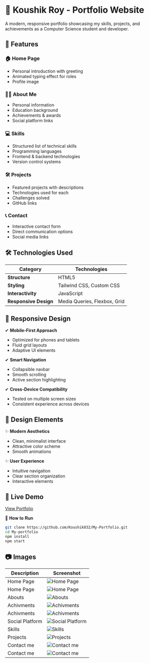 # 🌟 Koushik Roy - Portfolio Website

A modern, responsive portfolio showcasing my skills, projects, and achievements as a Computer Science student and developer.

## 🚀 Features

### 🏠 Home Page  
- Personal introduction with greeting  
- Animated typing effect for roles  
- Profile image  

### 👨‍💻 About Me  
- Personal information  
- Education background  
- Achievements & awards  
- Social platform links  

### 💻 Skills  
- Structured list of technical skills  
- Programming languages  
- Frontend & backend technologies  
- Version control systems  

### 🛠 Projects  
- Featured projects with descriptions  
- Technologies used for each  
- Challenges solved  
- GitHub links  

### 📞 Contact  
- Interactive contact form  
- Direct communication options  
- Social media links  

## 🛠 Technologies Used

| Category        | Technologies |
|----------------|-------------|
| **Structure**  | HTML5 |
| **Styling**    | Tailwind CSS, Custom CSS |
| **Interactivity** | JavaScript |
| **Responsive Design** | Media Queries, Flexbox, Grid |

## 📱 Responsive Design

✔ **Mobile-First Approach**  
- Optimized for phones and tablets  
- Fluid grid layouts  
- Adaptive UI elements  

✔ **Smart Navigation**  
- Collapsible navbar  
- Smooth scrolling  
- Active section highlighting  

✔ **Cross-Device Compatibility**  
- Tested on multiple screen sizes  
- Consistent experience across devices  

## 🎨 Design Elements

✨ **Modern Aesthetics**  
- Clean, minimalist interface  
- Attractive color scheme  
- Smooth animations  

✨ **User Experience**  
- Intuitive navigation  
- Clear section organization  
- Interactive elements  

## 🔗 Live Demo  
[View Portfolio](https://koushik-portfolio-032.netlify.app/)

🚀 𝐇𝐨𝐰 𝐭𝐨 𝐑𝐮𝐧
```bash
git clone https://github.com/Koushik032/My-Portfolio.git
cd My-portfolio
npm install
npm start
```



## 📷 Images
| Description    | Screenshot |
|----------------|------------|
| Home Page      | ![Home Page](./screenshots/Screenshot(10).png) |
| Home Page      | ![Home Page](./screenshots/Screenshot(11).png) |
| Abouts         | ![Abouts](./screenshots/Screenshot(12).png) |
| Achivments     | ![Achivments](./screenshots/Screenshot(13).png) |
| Achivments     | ![Achivments](./screenshots/Screenshot(14).png) |
| Social Platform| ![Social Platform](./screenshots/Screenshot(15).png) |
| Skills         | ![Skills](./screenshots/Screenshot(16).png) |
| Projects       | ![Projects](./screenshots/Screenshot(17).png) |
| Contact me     | ![Contact me](./screenshots/Screenshot(18).png) |
| Contact me     | ![Contact me](./screenshots/Screenshot(19).png) |
